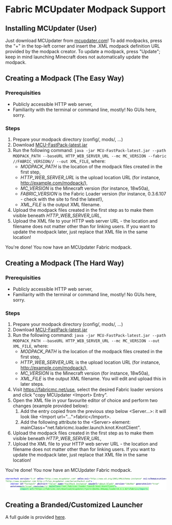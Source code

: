 # Fabric MCUpdater Modpack Support

## Installing MCUpdater (User)

Just download MCUpdater from [mcupdater.com](https://mcupdater.com/)\!
To add modpacks, press the "+" in the top-left corner and insert the
.XML modpack definition URL provided by the modpack creator. To update a
modpack, press "Update"; keep in mind launching Minecraft does not
automatically update the modpack.

## Creating a Modpack (The Easy Way)

### Prerequisities

- Publicly accessible HTTP web server,
- Familiarity with the terminal or command line, mostly\! No GUIs
  here, sorry.

### Steps

1. Prepare your modpack directory (config/, mods/, ...)
2. Download
   [MCU-FastPack-latest.jar](http://files.mcupdater.com/MCU-FastPack-latest.jar)
3. Run the following command: `java -jar MCU-FastPack-latest.jar --path
   MODPACK_PATH --baseURL HTTP_WEB_SERVER_URL --mc MC_VERSION --fabric
   //FABRIC_VERSION// --out XML_FILE`, where:
   - *MODPACK\_PATH* is the location of the modpack files created in
     the first step,
   - *HTTP\_WEB\_SERVER\_URL* is the upload location URL (for
     instance, <http://example.com/modpack/>),
   - *MC\_VERSION* is the Minecraft version (for instance, 18w50a),
   - *FABRIC\_VERSION* is the Fabric Loader version (for instance,
     0.3.6.107 - check with the site to find the latest\!),
   - *XML\_FILE* is the output XML filename.
4. Upload the modpack files created in the first step as to make them
   visible beneath *HTTP\_WEB\_SERVER\_URL*,
5. Upload the XML file to your HTTP web server URL - the location and
   filename does not matter other than for linking users. If you want
   to update the modpack later, just replace that XML file in the same
   location\!

You're done\! You now have an MCUpdater Fabric modpack.

## Creating a Modpack (The Hard Way)

### Prerequisities

- Publicly accessible HTTP web server,
- Familiarity with the terminal or command line, mostly\! No GUIs
  here, sorry.

### Steps

1. Prepare your modpack directory (config/, mods/, ...)
2. Download
   [MCU-FastPack-latest.jar](http://files.mcupdater.com/MCU-FastPack-latest.jar)
3. Run the following command: `java -jar MCU-FastPack-latest.jar --path
   MODPACK_PATH --baseURL HTTP_WEB_SERVER_URL --mc MC_VERSION --out
   XML_FILE`, where:
   - *MODPACK\_PATH* is the location of the modpack files created in
     the first step,
   - *HTTP\_WEB\_SERVER\_URL* is the upload location URL (for
     instance, <http://example.com/modpack/>),
   - *MC\_VERSION* is the Minecraft version (for instance, 18w50a),
   - *XML\_FILE* is the output XML filename. You will edit and upload
     this in later steps.
4. Visit <https://fabricmc.net/use>, select the desired Fabric loader
   versions and click "copy MCUpdater \<Import\> Entry".
5. Open the XML file in your favourite editor of choice and perform two
   changes (example provided below):
   1. Add the entry copied from the previous step below \<Server...\>:
      it will look like \<Import url="..."\>fabric\</Import\>.
   2. Add the following attribute to the \<Server\> element:
      mainClass="net.fabricmc.loader.launch.knot.KnotClient".
6. Upload the modpack files created in the first step as to make them
   visible beneath *HTTP\_WEB\_SERVER\_URL*,
7. Upload the XML file to your HTTP web server URL - the location and
   filename does not matter other than for linking users. If you want
   to update the modpack later, just replace that XML file in the same
   location\!

You're done\! You now have an MCUpdater Fabric modpack.

![](../images/modpack/mcupdater_xml_additions.png)

## Creating a Branded/Customized Launcher

A full guide is provided [here](https://github.com/MCUpdater/workspace).
